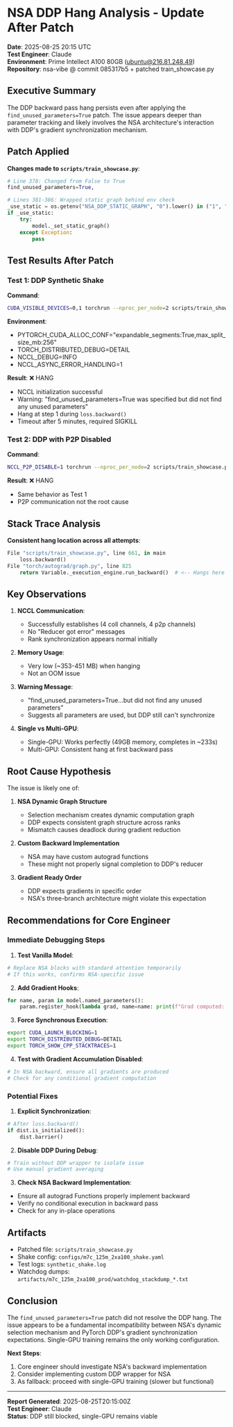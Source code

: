 # NSA DDP Hang Analysis - Update After Patch

**Date**: 2025-08-25 20:15 UTC  
**Test Engineer**: Claude  
**Environment**: Prime Intellect A100 80GB (ubuntu@216.81.248.49)  
**Repository**: nsa-vibe @ commit 085317b5 + patched train_showcase.py  

## Executive Summary

The DDP backward pass hang persists even after applying the `find_unused_parameters=True` patch. The issue appears deeper than parameter tracking and likely involves the NSA architecture's interaction with DDP's gradient synchronization mechanism.

## Patch Applied

**Changes made to `scripts/train_showcase.py`**:
```python
# Line 378: Changed from False to True
find_unused_parameters=True,

# Lines 381-386: Wrapped static graph behind env check
_use_static = os.getenv("NSA_DDP_STATIC_GRAPH", "0").lower() in ("1", "true", "yes")
if _use_static:
    try:
        model._set_static_graph()
    except Exception:
        pass
```

## Test Results After Patch

### Test 1: DDP Synthetic Shake
**Command**:
```bash
CUDA_VISIBLE_DEVICES=0,1 torchrun --nproc_per_node=2 scripts/train_showcase.py --dataset synthetic
```

**Environment**:
- PYTORCH_CUDA_ALLOC_CONF="expandable_segments:True,max_split_size_mb:256"
- TORCH_DISTRIBUTED_DEBUG=DETAIL
- NCCL_DEBUG=INFO  
- NCCL_ASYNC_ERROR_HANDLING=1

**Result**: ❌ HANG
- NCCL initialization successful
- Warning: "find_unused_parameters=True was specified but did not find any unused parameters"
- Hang at step 1 during `loss.backward()`
- Timeout after 5 minutes, required SIGKILL

### Test 2: DDP with P2P Disabled
**Command**:
```bash
NCCL_P2P_DISABLE=1 torchrun --nproc_per_node=2 scripts/train_showcase.py --dataset synthetic
```

**Result**: ❌ HANG
- Same behavior as Test 1
- P2P communication not the root cause

## Stack Trace Analysis

**Consistent hang location across all attempts**:
```python
File "scripts/train_showcase.py", line 661, in main
    loss.backward()
File "torch/autograd/graph.py", line 825
    return Variable._execution_engine.run_backward()  # <-- Hangs here
```

## Key Observations

1. **NCCL Communication**:
   - Successfully establishes (4 coll channels, 4 p2p channels)
   - No "Reducer got error" messages
   - Rank synchronization appears normal initially

2. **Memory Usage**:
   - Very low (~353-451 MB) when hanging
   - Not an OOM issue

3. **Warning Message**:
   - "find_unused_parameters=True...but did not find any unused parameters"
   - Suggests all parameters are used, but DDP still can't synchronize

4. **Single vs Multi-GPU**:
   - Single-GPU: Works perfectly (49GB memory, completes in ~233s)
   - Multi-GPU: Consistent hang at first backward pass

## Root Cause Hypothesis

The issue is likely one of:

1. **NSA Dynamic Graph Structure**
   - Selection mechanism creates dynamic computation graph
   - DDP expects consistent graph structure across ranks
   - Mismatch causes deadlock during gradient reduction

2. **Custom Backward Implementation**
   - NSA may have custom autograd functions
   - These might not properly signal completion to DDP's reducer

3. **Gradient Ready Order**
   - DDP expects gradients in specific order
   - NSA's three-branch architecture might violate this expectation

## Recommendations for Core Engineer

### Immediate Debugging Steps

1. **Test Vanilla Model**:
```python
# Replace NSA blocks with standard attention temporarily
# If this works, confirms NSA-specific issue
```

2. **Add Gradient Hooks**:
```python
for name, param in model.named_parameters():
    param.register_hook(lambda grad, name=name: print(f"Grad computed: {name}"))
```

3. **Force Synchronous Execution**:
```bash
export CUDA_LAUNCH_BLOCKING=1
export TORCH_DISTRIBUTED_DEBUG=DETAIL
export TORCH_SHOW_CPP_STACKTRACES=1
```

4. **Test with Gradient Accumulation Disabled**:
```python
# In NSA backward, ensure all gradients are produced
# Check for any conditional gradient computation
```

### Potential Fixes

1. **Explicit Synchronization**:
```python
# After loss.backward()
if dist.is_initialized():
    dist.barrier()
```

2. **Disable DDP During Debug**:
```python
# Train without DDP wrapper to isolate issue
# Use manual gradient averaging
```

3. **Check NSA Backward Implementation**:
- Ensure all autograd Functions properly implement backward
- Verify no conditional execution in backward pass
- Check for any in-place operations

## Artifacts

- Patched file: `scripts/train_showcase.py`
- Shake config: `configs/m7c_125m_2xa100_shake.yaml`
- Test logs: `synthetic_shake.log`
- Watchdog dumps: `artifacts/m7c_125m_2xa100_prod/watchdog_stackdump_*.txt`

## Conclusion

The `find_unused_parameters=True` patch did not resolve the DDP hang. The issue appears to be a fundamental incompatibility between NSA's dynamic selection mechanism and PyTorch DDP's gradient synchronization expectations. Single-GPU training remains the only working configuration.

**Next Steps**: 
1. Core engineer should investigate NSA's backward implementation
2. Consider implementing custom DDP wrapper for NSA
3. As fallback: proceed with single-GPU training (slower but functional)

---

**Report Generated**: 2025-08-25T20:15:00Z  
**Test Engineer**: Claude  
**Status**: DDP still blocked, single-GPU remains viable
